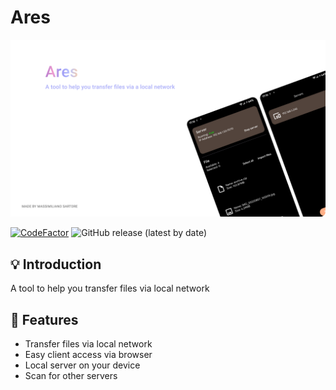 # Ares

<img src="resources/banner.png">

[![CodeFactor](https://www.codefactor.io/repository/github/msartore/ares/badge)](https://www.codefactor.io/repository/github/msartore/ares) ![GitHub release (latest by date)](https://img.shields.io/github/v/release/msartore/Ares) 

## 💡 Introduction
A tool to help you transfer files via local network 

## 🌟 Features

- Transfer files via local network
- Easy client access via browser
- Local server on your device
- Scan for other servers
